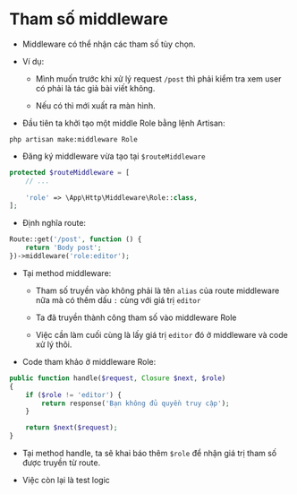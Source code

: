 # Tham số middleware
- Middleware có thể nhận các tham số tùy chọn.

- Ví dụ:
    - Mình muốn trước khi xử lý request `/post` thì phải kiểm tra xem user có phải là tác giả bài viết không.

    - Nếu có thì mới xuất ra màn hình.

- Đầu tiên ta khởi tạo một middle Role bằng lệnh Artisan:

```
php artisan make:middleware Role
```

- Đăng ký middleware vừa tạo tại `$routeMiddleware`

```php
protected $routeMiddleware = [
    // ...
    
    'role' => \App\Http\Middleware\Role::class,
];
```

- Định nghĩa route:

```php
Route::get('/post', function () {
    return 'Body post';
})->middleware('role:editor');
```

- Tại method middleware:
    - Tham số truyền vào không phải là tên `alias` của route middleware nữa mà có thêm dấu `:` cùng với giá trị `editor`

    - Ta đã truyền thành công tham số vào middleware Role

    - Việc cần làm cuối cùng là lấy giá trị `editor` đó ở middleware và code xử lý thôi.

- Code tham khảo ở middleware Role:
```php
public function handle($request, Closure $next, $role)
{
    if ($role != 'editor') {
        return response('Bạn không đủ quyền truy cập');
    }

    return $next($request);
}
```

- Tại method handle, ta sẽ khai báo thêm `$role` để nhận giá trị tham số được truyền từ route.

- Việc còn lại là test logic